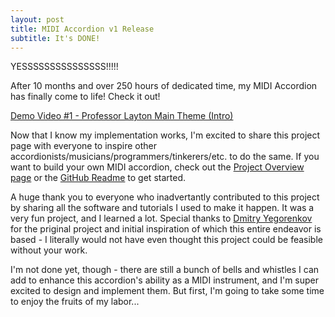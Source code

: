 ```yaml
---
layout: post
title: MIDI Accordion v1 Release
subtitle: It's DONE!
---
```


YESSSSSSSSSSSSSSS!!!!!

After 10 months and over 250 hours of dedicated time, my MIDI Accordion has finally come to life!  Check it out!

[//]: # (TODO - see if we can embed these here...)

[Demo Video #1 - Professor Layton Main Theme (Intro)](//TODO)

Now that I know my implementation works, I'm excited to share this project page with everyone to inspire other accordionists/musicians/programmers/tinkerers/etc. to do the same.  If you want to build your own MIDI accordion, check out the [Project Overview page](/overview) or the [GitHub Readme](https://github.com/bvavra/MIDI_Accordion) to get started. 

A huge thank you to everyone who inadvertantly contributed to this project by sharing all the software and tutorials I used to make it happen.  It was a very fun project, and I learned a lot.  Special thanks to [Dmitry Yegorenkov](https://github.com/accordion-mega/AccordionMega) for the priginal project and initial inspiration of which this entire endeavor is based - I literally would not have even thought this project could be feasible without your work.

I'm not done yet, though - there are still a bunch of bells and whistles I can add to enhance this accordion's ability as a MIDI instrument, and I'm super excited to design and implement them.  But first, I'm going to take some time to enjoy the fruits of my labor...